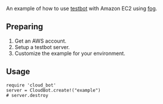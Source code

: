 An example of how to use [testbot](http://github.com/joakimk/testbot) with Amazon EC2 using [fog](https://github.com/geemus/fog).

Preparing
----

1. Get an AWS account.
2. Setup a testbot server.
3. Customize the example for your environment.

Usage
----

    require 'cloud_bot'
    server = CloudBot.create!("example")
    # server.destroy

